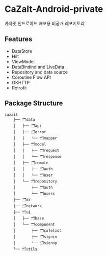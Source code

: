 # CaZaIt-Android-private
카자잇 안드로이드 배포용 비공개 레포지토리

## Features
* DataStore
* Hilt
* ViewModel
* DataBindind and LiveData
* Repository and data source
* Coroutine Flow API
* OKHTTP
* Retrofit

## Package Structure
```
cazait
    ├── 🗂️data
    │   ├── 🗂️api
    │   ├── 🗂️error
    │   │   └── 🗂️mapper
    │   ├── 🗂️model
    │   │   ├── 🗂️request
    │   │   └── 🗂️response
    │   ├── 🗂️remote
    │   │   ├── 🗂️auth
    │   │   └── 🗂️user
    │   └── 🗂️repository
    │       ├── 🗂️auth
    │       └── 🗂️users
    ├── 🗂️di
    ├── 🗂️network
    ├── 🗂️ui
    │   ├── 🗂️base
    │   └── 🗂️component
    │       ├── 🗂️cafelist
    │       ├── 🗂️signin
    │       └── 🗂️signup
    └── 🗂️utils
```
